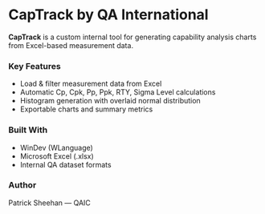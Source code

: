 # CapTrack by QA International

**CapTrack** is a custom internal tool for generating capability analysis charts from Excel-based measurement data.

### Key Features
- Load & filter measurement data from Excel
- Automatic Cp, Cpk, Pp, Ppk, RTY, Sigma Level calculations
- Histogram generation with overlaid normal distribution
- Exportable charts and summary metrics

### Built With
- WinDev (WLanguage)
- Microsoft Excel (.xlsx)
- Internal QA dataset formats

### Author
Patrick Sheehan — QAIC
